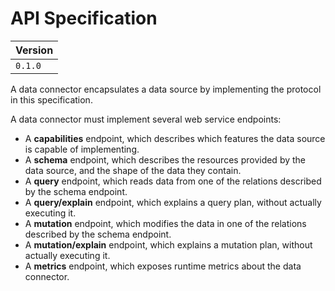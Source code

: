 # API Specification

| Version |
|---------|
| `0.1.0`   |

A data connector encapsulates a data source by implementing the protocol in this specification.

A data connector must implement several web service endpoints:

- A __capabilities__ endpoint, which describes which features the data source is capable of implementing.
- A __schema__ endpoint, which describes the resources provided by the data source, and the shape of the data they contain.
- A __query__ endpoint, which reads data from one of the relations described by the schema endpoint.
- A __query/explain__ endpoint, which explains a query plan, without actually executing it.
- A __mutation__ endpoint, which modifies the data in one of the relations described by the schema endpoint.
- A __mutation/explain__ endpoint, which explains a mutation plan, without actually executing it.
- A __metrics__ endpoint, which exposes runtime metrics about the data connector.
